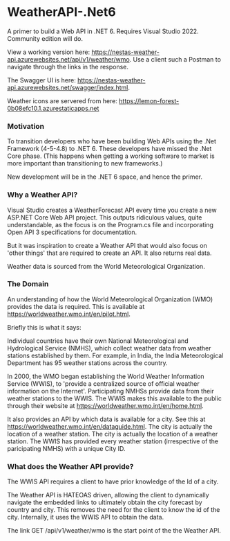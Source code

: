 # WeatherAPI-.Net6
A primer to build a Web API in .NET 6. Requires Visual Studio 2022. Community edition will do.

View a working version here: https://nestas-weather-api.azurewebsites.net/api/v1/weather/wmo. Use a client such a Postman to navigate through the links in the response.

The Swagger UI is here: https://nestas-weather-api.azurewebsites.net/swagger/index.html.

Weather icons are servered from here: https://lemon-forest-0b08efc10.1.azurestaticapps.net

### Motivation
To transition developers who have been building Web APIs using the .Net Framework (4-5-4.8) to .NET 6. These developers have missed the .Net Core phase. (This happens when getting a working software to market is more important than transitioning to new frameworks.)

New development will be in the .NET 6 space, and hence the primer.

### Why a Weather API?
Visual Studio creates a WeatherForecast API every time you create a new ASP.NET Core Web API project. This outputs ridiculous values, quite understandable, as the focus is on the Program.cs file and incorporating Open API 3 specifications for documentation.

But it was inspiration to create a Weather API that would also focus on 'other things' that are required to create an API. It also returns real data.

Weather data is sourced from the World Meteorological Organization.

### The Domain
An understanding of how the World Meteorological Organization (WMO) provides the data is required. This is available at https://worldweather.wmo.int/en/pilot.html.

Briefly this is what it says:

Individual countries have their own National Meteorological and Hydrological Service (NMHS), which collect weather data from weather stations established by them. For example, in India, the India Meteorological Department has 95 weather stations across the country.

In 2000, the WMO began establishing the World Weather Information Service (WWIS), to 'provide a centralized source of official weather information on the Internet'. Participating NMHSs provide data from their weather stations to the WWIS. The WWIS makes this available to the public through their website at https://worldweather.wmo.int/en/home.html.

It also provides an API by which data is available for a city. See this at https://worldweather.wmo.int/en/dataguide.html. The city is actually the location of a weather station. The city is actually the location of a weather station. The WWIS has provided every weather station (irrespective of the paricipating NMHS) with a unique City ID.

### What does the Weather API provide?
The WWIS API requires a client to have prior knowledge of the Id of a city.

The Weather API is HATEOAS driven, allowing the client to dynamically navigate the embedded links to ultimately obtain the city forecast by country and city. This removes the need for the client to know the id of the city. Internally, it uses the WWIS API to obtain the data.

The link GET /api/v1/weather/wmo is the start point of the the Weather API.
